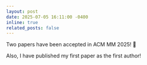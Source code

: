 ```yaml
---
layout: post
date: 2025-07-05 16:11:00 -0400
inline: true
related_posts: false
---
```


Two papers have been accepted in ACM MM 2025! 🥳 

Also, I have published my first paper as the first author!
